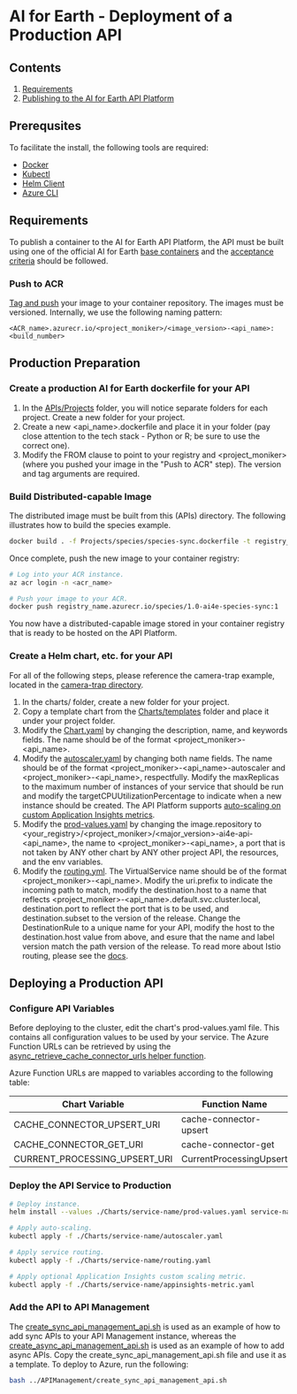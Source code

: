 # AI for Earth - Deployment of a Production API

## Contents
  1. [Requirements](#Requirements)
  2. [Publishing to the AI for Earth API Platform](#Publishing-to-the-AI-for-Earth-API-Platform)

## Prerequsites
To facilitate the install, the following tools are required:
- [Docker](https://www.docker.com/products/docker-desktop)
- [Kubectl](https://kubernetes.io/docs/tasks/tools/install-kubectl/)
- [Helm Client](https://helm.sh/docs/using_helm/#installing-helm)
- [Azure CLI](https://docs.microsoft.com/en-us/cli/azure/install-azure-cli?view=azure-cli-latest)

## Requirements
To publish a container to the AI for Earth API Platform, the API must be built using one of the official AI for Earth [base containers](https://github.com/Microsoft/AIforEarth-API-Development/blob/master/Quickstart.md) and the [acceptance criteria](https://github.com/Microsoft/AIforEarth-API-Development/blob/master/AcceptanceCriteria.md) should be followed.

### Push to ACR
[Tag and push](https://docs.microsoft.com/en-us/azure/container-registry/container-registry-get-started-azure-cli#push-image-to-registry) your image to your container repository. The images must be versioned. Internally, we use the following naming pattern:
```
<ACR_name>.azurecr.io/<project_moniker>/<image_version>-<api_name>:<build_number>
```

## Production Preparation
### Create a production AI for Earth dockerfile for your API
1. In the [APIs/Projects](./Projects/) folder, you will notice separate folders for each project.  Create a new folder for your project.
2. Create a new <api_name>.dockerfile and place it in your folder (pay close attention to the tech stack - Python or R; be sure to use the correct one).
3. Modify the FROM clause to point to your registry and <project_moniker> (where you pushed your image in the "Push to ACR" step).  The version and tag arguments are required.

### Build Distributed-capable Image
The distributed image must be built from this (APIs) directory.  The following illustrates how to build the species example.
```bash
docker build . -f Projects/species/species-sync.dockerfile -t registry_name.azurecr.io/species/1.0-ai4e-species-sync:1
```

Once complete, push the new image to your container registry:
```bash
# Log into your ACR instance.
az acr login -n <acr_name>

# Push your image to your ACR.
docker push registry_name.azurecr.io/species/1.0-ai4e-species-sync:1
```
You now have a distributed-capable image stored in your container registry that is ready to be hosted on the API Platform.

### Create a Helm chart, etc. for your API
For all of the following steps, please reference the camera-trap example, located in the [camera-trap directory](APIs/Charts/camera-trap/detection-sync).
1. In the charts/ folder, create a new folder for your project.
2. Copy a template chart from the [Charts/templates](./Charts/templates) folder and place it under your project folder.
3. Modify the [Chart.yaml](./Charts/templates/async-gpu/Chart.yaml) by changing the description, name, and keywords fields.  The name should be of the format <project_moniker>-<api_name>.
4. Modify the [autoscaler.yaml](./Charts/templates/async-gpu/autoscaler.yaml) by changing both name fields.  The name should be of the format <project_moniker>-<api_name>-autoscaler and <project_moniker>-<api_name>, respectfully.  Modify the maxReplicas to the maximum number of instances of your service that should be run and modify the targetCPUUtilizationPercentage to indicate when a new instance should be created.  The API Platform supports [auto-scaling on custom Application Insights metrics](https://github.com/Azure/azure-k8s-metrics-adapter).
5. Modify the [prod-values.yaml](./Charts/templates/async-gpu/prod-values.yaml) by changing the image.repository to <your_registry>/<project_moniker>/<major_version>-ai4e-api-<api_name>, the name to <project_moniker>-<api_name>, a port that is not taken by ANY other chart by ANY other project API, the resources, and the env variables.
6. Modify the [routing.yml](./Charts/templates/routing.yml). The VirtualService name should be of the format <project_moniker>-<api_name>. Modify the uri.prefix to indicate the incoming path to match, modify the destination.host to a name that reflects <project_moniker>-<api_name>.default.svc.cluster.local, destination.port to reflect the port that is to be used, and destination.subset to the version of the release.  Change the DestinationRule to a unique name for your API, modify the host to the destination.host value from above, and esure that the name and label version match the path version of the release.  To read more about Istio routing, please see the [docs](https://istio.io/docs/tasks/traffic-management/request-routing/).


## Deploying a Production API

### Configure API Variables
Before deploying to the cluster, edit the chart's prod-values.yaml file.  This contains all configuration values to be used by your service. The Azure Function URLs can be retrieved by using the [async_retrieve_cache_connector_urls helper function](../APIManagement/async_retrieve_cache_connector_urls.sh).

Azure Function URLs are mapped to variables according to the following table:

| Chart Variable                | Function Name           |
| ----------------------------- |-------------------------|
| CACHE_CONNECTOR_UPSERT_URI    | cache-connector-upsert  |
| CACHE_CONNECTOR_GET_URI       | cache-connector-get     |
| CURRENT_PROCESSING_UPSERT_URI | CurrentProcessingUpsert |

### Deploy the API Service to Production
```bash
# Deploy instance.
helm install --values ./Charts/service-name/prod-values.yaml service-name ./Charts/service-name

# Apply auto-scaling.
kubectl apply -f ./Charts/service-name/autoscaler.yaml

# Apply service routing.
kubectl apply -f ./Charts/service-name/routing.yaml

# Apply optional Application Insights custom scaling metric.
kubectl apply -f ./Charts/service-name/appinsights-metric.yaml
```

### Add the API to API Management
The [create_sync_api_management_api.sh](../APIManagement/create_sync_api_management_api.sh) is used as an example of how to add sync APIs to your API Management instance, whereas the [create_async_api_management_api.sh](../APIManagement/create_async_api_management_api.sh) is used as an example of how to add async APIs.  Copy the create_sync_api_management_api.sh file and use it as a template.  To deploy to Azure, run the following:
```bash
bash ../APIManagement/create_sync_api_management_api.sh
```